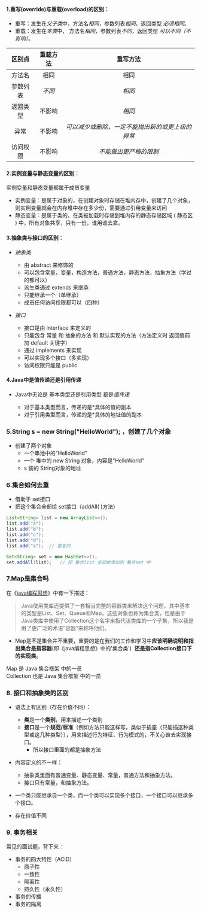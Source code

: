 #### 1.重写(override)与重载(overload)的区别：

- 重写：发生在*父子类*中，方法名*相同*，参数列表*相同*，返回类型 *必须相同*。
- 重载：发生在*本类*中，   方法名*相同*，参数列表*不同*，返回类型 *可以不同（不影响）*。

| 区别点  | 重载方法 |           重写方法            |
| :--: | :--: | :-----------------------: |
| 方法名  |  相同  |            相同             |
| 参数列表 | *不同* |           *相同*            |
| 返回类型 | 不影响  |           *相同*            |
|  异常  | 不影响  | *可以减少或删除，一定不能抛出新的或更上级的异常* |
| 访问权限 | 不影响  |       *不能做出更严格的限制*        |




#### 2.实例变量与静态变量的区别：

实例变量和静态变量都属于成员变量
- 实例变量：是属于对象的，在创建对象时存储在堆内存中，创建了几个对象，则实例变量就会在内存堆中存在多少份，需要通过引用变量来访问
- 静态变量：是属于类的，在类被加载时存储到堆内存的静态存储区域 ( 静态区 ) 中，所有对象共享，只有一份，谁用谁去拿。


#### 3.抽象类与接口的区别：

- *抽象类*
  - 由 abstract 来修饰的
  - 可以包含常量，变量，构造方法，普通方法，静态方法，抽象方法（学过的都可以）
  - 派生类通过 extends 来继承
  - 只能继承一个（单继承）
  - 成员任何访问权限都可以（四种）

- *接口*
  - 接口是由 interface 来定义的
  - 只能包含 常量 和 抽象的方法 和 默认实现的方法（方法定义时 返回值前加 default 关键字）
  - 通过 implements 来实现
  - 可以实现多个接口（多实现）
  - 访问权限只能是 public


#### 4.Java中是值传递还是引用传递

- Java中无论是 基本类型还是引用类型 都是*值传递*

  - 对于基本类型而言，传递的是*具体的值的副本
  - 对于引用类型而言，传递的是*具体的地址值的副本


### 5.String s = new String("HelloWorld"); ，创建了几个对象

- 创建了两个对象
  - 一个串池中的"HelloWorld"
  - 一个 堆中的 new String 对象，内容是"HelloWorld"
  - s 装的 String对象的地址 


### 6.集合如何去重

- 借助于 set接口
- 把这个集合全部给 set接口（addAll( )方法）

```java
List<String> list = new ArrayList<>();
list.add("a");
list.add("b");
list.add("c");
list.add("d");
list.add("a");  // 重复的

Set<String> set = new HashSet<>();
set.addAll(list);   // 把 集合list 全部给添加到 集合set 中
```


### 7.Map是集合吗

在《[java编程思想](https://so.csdn.net/so/search?q=java%E7%BC%96%E7%A8%8B%E6%80%9D%E6%83%B3&spm=1001.2101.3001.7020)》中有一下描述：
> Java使用类库还提供了一套相当完整的容器类来解决这个问题，其中基本的类型是List、Set、Queue和Map。这些对象也称为集合类，但是由于Java类库中使用了Collection这个名字来指代该类库的一个子集，所以我是用了更广泛的术语”容器“来称呼他们。

- Map是不是集合并不重要，重要的是在我们的工作和学习中**应该明确说明和指出集合是指容器**(即《java编程思想》中的'集合类')  **还是指Collection接口下的实现类**。

Map 是 Java 集合框架 中的一员  
Collection 也是 Java 集合框架 中的一员


### 8. 接口和抽象类的区别

- 语法上有区别（存在价值不同）：
    - **类**是一个**类别**，用来描述一个类别
    - **接口**是一个**规范/标准**（例如方法只能这样写，类似于插座（只能插这种类型或这几种类型）），用来描述行为特征、行为模式的，不关心谁去实现接口。
        - 所以接口里面的都是抽象方法

- 内容定义的不一样：
    - 抽象类里面有普通变量、静态变量、常量，普通方法和抽象方法。
    - 接口只有常量，和抽象方法。

- 一个类只能继承自一个类，而一个类可以实现多个接口，一个接口可以继承多个接口。

- 存在价值不同

### 9. 事务相关

常见的面试题，背下来：
- 事务的四大特性（ACID）
    - 原子性
    - 一致性
    - 隔离性
    - 持久性（永久性）
- 事务的传播
- 事务的隔离
